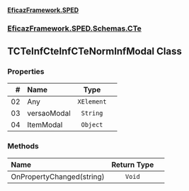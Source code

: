 #### [EficazFramework.SPED](EficazFrameworkSPED.md 'EficazFramework SPED')
### [EficazFramework.SPED.Schemas.CTe](EficazFramework.SPED.Schemas.CTe.md 'EficazFramework.SPED.Schemas.CTe')

## TCTeInfCteInfCTeNormInfModal Class
### Properties

| # | Name | Type | |
| ---: | :--- | :---: | :--- |
| 02 | Any | `XElement` |  |
| 03 | versaoModal | `String` |  |
| 04 | ItemModal | `Object` |  |
### Methods

| Name | Return Type | |
| :--- | :---: | :--- |
| OnPropertyChanged(string) | `Void` |  |

